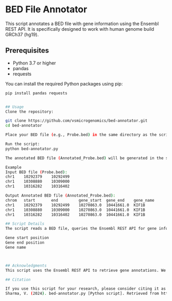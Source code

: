 # BED File Annotator

This script annotates a BED file with gene information using the Ensembl REST API. It is specifically designed to work with human genome build GRCh37 (hg19).

## Prerequisites

- Python 3.7 or higher
- pandas
- requests

You can install the required Python packages using pip:

```sh
pip install pandas requests


## Usage
Clone the repository:

git clone https://github.com/vsmicrogenomics/bed-annotator.git
cd bed-annotator

Place your BED file (e.g., Probe.bed) in the same directory as the script.

Run the script:
python bed-annotator.py

The annotated BED file (Annotated_Probe.bed) will be generated in the same directory.

Example
Input BED file (Probe.bed):
chr1    10292379    10292499
chr1    10308880    10309000
chr1    10316282    10316402

Output Annotated BED file (Annotated_Probe.bed):
chrom   start       end         gene_start  gene_end    gene_name
chr1    10292379    10292499    10270863.0  10441661.0  KIF1B
chr1    10308880    10309000    10270863.0  10441661.0  KIF1B
chr1    10316282    10316402    10270863.0  10441661.0  KIF1B

## Script Details
The script reads a BED file, queries the Ensembl REST API for gene information, and writes the annotations back to a new BED file. The following information is added to each region in the BED file:

Gene start position
Gene end position
Gene name



## Acknowledgments
This script uses the Ensembl REST API to retrieve gene annotations. We thank the Ensembl team for providing this valuable resource.

## Citation

If you use this script for your research, please consider citing it as follows:
Sharma, V. (2024). bed-annotator.py [Python script]. Retrieved from https://github.com/vsmicrogenomics/bed-annotator
